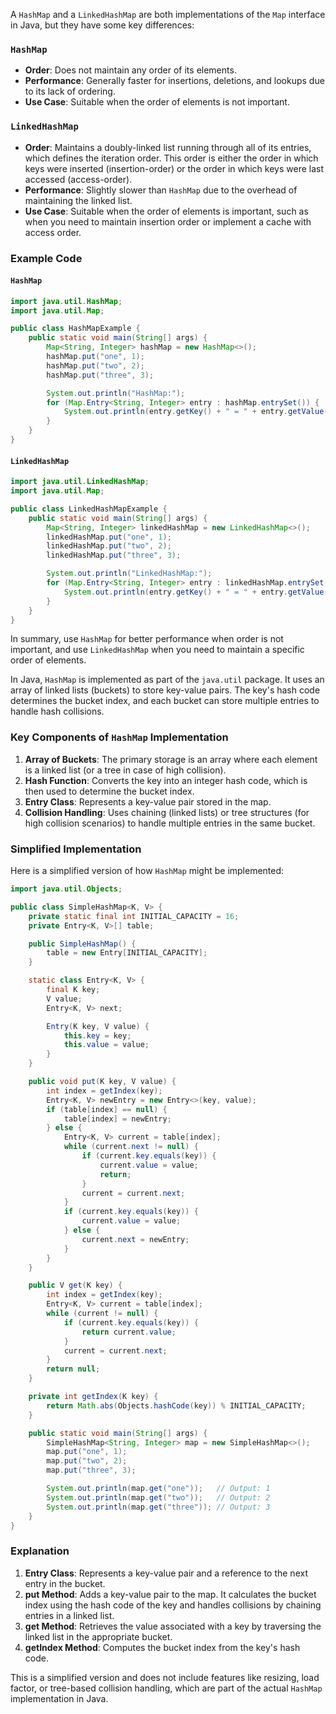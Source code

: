 A `HashMap` and a `LinkedHashMap` are both implementations of the `Map` interface in Java, but they have some key differences:

### `HashMap`
- **Order**: Does not maintain any order of its elements.
- **Performance**: Generally faster for insertions, deletions, and lookups due to its lack of ordering.
- **Use Case**: Suitable when the order of elements is not important.

### `LinkedHashMap`
- **Order**: Maintains a doubly-linked list running through all of its entries, which defines the iteration order. This order is either the order in which keys were inserted (insertion-order) or the order in which keys were last accessed (access-order).
- **Performance**: Slightly slower than `HashMap` due to the overhead of maintaining the linked list.
- **Use Case**: Suitable when the order of elements is important, such as when you need to maintain insertion order or implement a cache with access order.

### Example Code

#### `HashMap`
```java
import java.util.HashMap;
import java.util.Map;

public class HashMapExample {
    public static void main(String[] args) {
        Map<String, Integer> hashMap = new HashMap<>();
        hashMap.put("one", 1);
        hashMap.put("two", 2);
        hashMap.put("three", 3);

        System.out.println("HashMap:");
        for (Map.Entry<String, Integer> entry : hashMap.entrySet()) {
            System.out.println(entry.getKey() + " = " + entry.getValue());
        }
    }
}
```

#### `LinkedHashMap`
```java
import java.util.LinkedHashMap;
import java.util.Map;

public class LinkedHashMapExample {
    public static void main(String[] args) {
        Map<String, Integer> linkedHashMap = new LinkedHashMap<>();
        linkedHashMap.put("one", 1);
        linkedHashMap.put("two", 2);
        linkedHashMap.put("three", 3);

        System.out.println("LinkedHashMap:");
        for (Map.Entry<String, Integer> entry : linkedHashMap.entrySet()) {
            System.out.println(entry.getKey() + " = " + entry.getValue());
        }
    }
}
```

In summary, use `HashMap` for better performance when order is not important, and use `LinkedHashMap` when you need to maintain a specific order of elements.


In Java, `HashMap` is implemented as part of the `java.util` package. It uses an array of linked lists (buckets) to store key-value pairs. The key's hash code determines the bucket index, and each bucket can store multiple entries to handle hash collisions.

### Key Components of `HashMap` Implementation

1. **Array of Buckets**: The primary storage is an array where each element is a linked list (or a tree in case of high collision).
2. **Hash Function**: Converts the key into an integer hash code, which is then used to determine the bucket index.
3. **Entry Class**: Represents a key-value pair stored in the map.
4. **Collision Handling**: Uses chaining (linked lists) or tree structures (for high collision scenarios) to handle multiple entries in the same bucket.

### Simplified Implementation

Here is a simplified version of how `HashMap` might be implemented:

```java
import java.util.Objects;

public class SimpleHashMap<K, V> {
    private static final int INITIAL_CAPACITY = 16;
    private Entry<K, V>[] table;

    public SimpleHashMap() {
        table = new Entry[INITIAL_CAPACITY];
    }

    static class Entry<K, V> {
        final K key;
        V value;
        Entry<K, V> next;

        Entry(K key, V value) {
            this.key = key;
            this.value = value;
        }
    }

    public void put(K key, V value) {
        int index = getIndex(key);
        Entry<K, V> newEntry = new Entry<>(key, value);
        if (table[index] == null) {
            table[index] = newEntry;
        } else {
            Entry<K, V> current = table[index];
            while (current.next != null) {
                if (current.key.equals(key)) {
                    current.value = value;
                    return;
                }
                current = current.next;
            }
            if (current.key.equals(key)) {
                current.value = value;
            } else {
                current.next = newEntry;
            }
        }
    }

    public V get(K key) {
        int index = getIndex(key);
        Entry<K, V> current = table[index];
        while (current != null) {
            if (current.key.equals(key)) {
                return current.value;
            }
            current = current.next;
        }
        return null;
    }

    private int getIndex(K key) {
        return Math.abs(Objects.hashCode(key)) % INITIAL_CAPACITY;
    }

    public static void main(String[] args) {
        SimpleHashMap<String, Integer> map = new SimpleHashMap<>();
        map.put("one", 1);
        map.put("two", 2);
        map.put("three", 3);

        System.out.println(map.get("one"));   // Output: 1
        System.out.println(map.get("two"));   // Output: 2
        System.out.println(map.get("three")); // Output: 3
    }
}
```

### Explanation

1. **Entry Class**: Represents a key-value pair and a reference to the next entry in the bucket.
2. **put Method**: Adds a key-value pair to the map. It calculates the bucket index using the hash code of the key and handles collisions by chaining entries in a linked list.
3. **get Method**: Retrieves the value associated with a key by traversing the linked list in the appropriate bucket.
4. **getIndex Method**: Computes the bucket index from the key's hash code.

This is a simplified version and does not include features like resizing, load factor, or tree-based collision handling, which are part of the actual `HashMap` implementation in Java.
